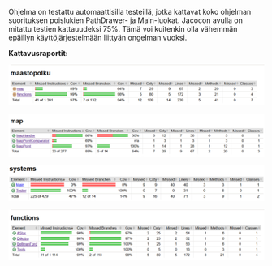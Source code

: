 
Ohjelma on testattu automaattisilla testeillä, jotka kattavat koko ohjelman suorituksen poislukien PathDrawer- ja Main-luokat. 
Jacocon avulla on mitattu testien kattauudeksi 75%. Tämä voi kuitenkin olla vähemmän epäillyn käyttöjärjestelmään liittyän ongelman vuoksi.

__Kattavusraportit:__

![-](testikattavuus_kaikki.png)

![-](testikattavuus_map.png)

![-](testikattavuus_systems.png)

![-](testikattavuus_functions.png)


